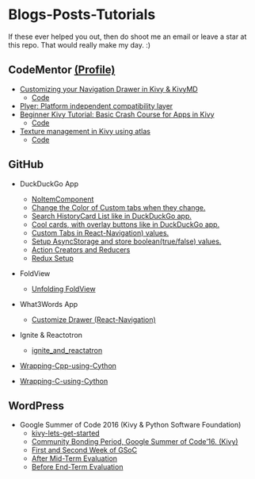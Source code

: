 # Blogs-Posts-Tutorials
If these ever helped you out, then do shoot me an email or leave a star at this repo. That would really make my day. :)

## CodeMentor [(Profile)](https://www.codementor.io/kiok46)

-  [Customizing your Navigation Drawer in Kivy & KivyMD](https://www.codementor.io/kiok46/customize-navigation-in-kivy-kivymd-python-q01gm3hid)
    - [Code](https://github.com/kiok46/Blogs-Posts-Tutorials/tree/master/Navigation-tutotial)
-  [Plyer: Platform independent compatibility layer](https://www.codementor.io/kiok46/plyer-platform-independent-compatibility-layer-6bz32colx)
-  [Beginner Kivy Tutorial: Basic Crash Course for Apps in Kivy](https://www.codementor.io/kiok46/beginner-kivy-tutorial-basic-crash-course-for-apps-in-kivy-y2ubiq0gz)
    - [Code](https://github.com/kiok46/Blogs-Posts-Tutorials/tree/master/Basic-App)
-  [Texture management in Kivy using atlas](https://www.codementor.io/kiok46/theming-in-kivy-0-yt8c94mbb)
    - [Code](https://github.com/kiok46/Blogs-Posts-Tutorials/tree/master/Texture-atlas)


## GitHub

-  DuckDuckGo App
    -  [NoItemComponent](https://gist.github.com/kiok46/7f183b4b2556b7151fb811bfa8e5dbb0)
    -  [Change the Color of Custom tabs when they change.](https://gist.github.com/kiok46/88bb4eccc3bebebef6253a5ea87691b8)
    -  [Search HistoryCard List like in DuckDuckGo app.](https://gist.github.com/kiok46/74a97fbf34ecfd188544f3b676164c56)
    -  [Cool cards, with overlay buttons like in DuckDuckGo app.](https://gist.github.com/kiok46/0ca892d2b377827098937f0d0b2daf9e)
    -  [Custom Tabs in React-Navigation) values.](https://gist.github.com/kiok46/eb446d86210707e836603258528fcf3c)
    -  [Setup AsyncStorage and store boolean(true/false) values.](https://gist.github.com/kiok46/421dbc17843212118d78c2fe2cd35c2c)
    -  [Action Creators and Reducers](https://gist.github.com/kiok46/eed0dd78719405b1ccad12edeb1139af)
    -  [Redux Setup](https://gist.github.com/kiok46/724320960a3f4c6f81612d63bfa9b218)
-  FoldView
    -  [Unfolding FoldView](https://gist.github.com/kiok46/06b3ef62590a5447494eeca0f159be58)
-  What3Words App
    -  [Customize Drawer (React-Navigation)](https://gist.github.com/kiok46/260d062cfbdb931eb9c214637f2cfb59)

-  Ignite & Reactotron
    -  [ignite_and_reactatron](https://gist.github.com/kiok46/098e2a846880ec2e451157a0f011ab0e)

-  [Wrapping-Cpp-using-Cython](https://github.com/kiok46/Wrapping-Cpp-using-Cython)
-  [Wrapping-C-using-Cython](https://github.com/kiok46/Wrapping-C-using-Cython)


## WordPress

-  Google Summer of Code 2016 (Kivy & Python Software Foundation)
    - [kivy-lets-get-started](https://kiok46blog.wordpress.com/2016/03/16/kivy-lets-get-started/)
    - [Community Bonding Period, Google Summer of Code’16. (Kivy)](https://kiok46blog.wordpress.com/2016/06/04/community-bonding-period-google-summer-of-code16-kivy/)
    - [First and Second Week of GSoC](https://kiok46blog.wordpress.com/2016/06/04/first-and-second-week-of-gsoc/)
    - [After Mid-Term Evaluation](https://kiok46blog.wordpress.com/2016/07/19/after-mid-term-evaluation/)
    - [Before End-Term Evaluation](https://kiok46blog.wordpress.com/2016/08/15/before-end-term-evaluation/)
